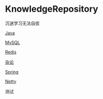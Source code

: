 # KnowledgeRepository

沉迷学习无法自拔



[Java](./Java.md)

[MySQL](./MySQL.md)

[Redis](./Redis.md)

[杂论](./杂论.md)

[Spring](./Spring.md)

[Netty](./Netty.md)

测试
